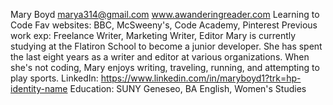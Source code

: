 Mary Boyd
marya314@gmail.com
www.awanderingreader.com
Learning to Code
Fav websites: BBC, McSweeny's, Code Academy, Pinterest
Previous work exp: Freelance Writer, Marketing Writer, Editor
Mary is currently studying at the Flatiron School to become a junior developer. She has spent the last eight years as a writer and editor at various organizations. When she's not coding, Mary enjoys writing, traveling, running, and attempting to play sports.
LinkedIn: https://www.linkedin.com/in/maryboyd1?trk=hp-identity-name
Education: SUNY Geneseo, BA English, Women's Studies
